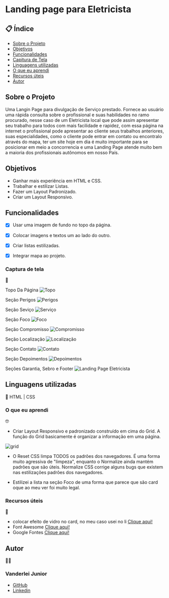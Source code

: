 # Landing page para Eletricista

##  📋 Índice


- <a href="#sobre-o-projeto">Sobre o Projeto</a>
- <a href="#objetivos">Objetivos</a>
- <a href="#funcionalidades">Funcionalidades</a>
- <a href="#captura-de-tela">Capitura de Tela</a>
- <a href="#linguagens-utilizadas">Linguagens utilizadas</a>
- <a href="#o-que-eu-aprendi">O que eu aprendi</a>
- <a href="#recursos-úteis">Recursos úteis</a>
- <a href="#autor">Autor</a>

##  Sobre o Projeto

Uma Langin Page para divulgação de Serviço prestado. Fornece ao usuário uma rápida consulta sobre o profissional e suas habilidades no ramo procurado, nesse caso de um Eletricista local que pode assim apresentar seu trabalho para todos com mais facilidade e rapidez, com essa página na internet o profissional pode apresentar ao cliente seus trabalhos anteriores, suas especialidades, como o cliente pode entrar em contato ou encontralo através do mapa, ter um site hoje em dia é muito importante para se posicionar em meio a concorrencia e uma Landing Page atende muito bem a maioria dos profissionais autônomos em nosso País.


##  Objetivos

- Ganhar mais experiência em HTML e CSS.
- Trabalhar e estilizar Listas.
- Fazer um Layout Padronizado.
- Criar um Layout Responsivo.

## Funcionalidades

- [x] Usar uma imagem de fundo no topo da página.
- [x] Colocar imagens e textos um ao lado do outro.
- [x] Criar listas estilizadas.
- [x] Integrar mapa ao projeto.


### Captura de tela 
📸

Topo Da Página
![Topo](./assets/topo-landing-page.png)

Seção Perigos
![Perigos](./assets/secao01-perigos.png)

Seção Seviço
![Serviço](./assets/secao02-sevicos.png)

Seção Foco
![Foco](./assets/secao03-o-foco.png)

Seção Compromisso
![Compromisso](./assets/secao04-compromisso.png)

Seção Localização
![Localização](./assets/secao05-localizacao.png)

Seção Contato
![Contato](./assets/secao-06-contato.png)

Seção Depoimentos
![Depoimentos](./assets/sacao-07-clientes.png)

Seções Garantia, Sebro e Footer
![Landing Page Eletricista](./assets/garantia-sobre-direitos-reservados.png)


## Linguagens utilizadas
📝
HTML | CSS

###  O que eu aprendi
🤓

- Criar Layout Responsivo e padronizado construído em cima do Grid. A função do Grid basicamente é organizar a informação em uma página.

![grid](./assets/grid.png)

- O Reset CSS limpa TODOS os padrões dos navegadores. É uma forma muito agressiva de "limpeza", enquanto o Normalize ainda mantém padrões que são úteis. Normalize CSS corrige alguns bugs que existem nas estilizações padrões dos navegadores.

- Estilizei a lista na seção Foco de uma forma que parece que são card oque ao meu ver foi muito legal.



###   Recursos úteis
🔧

- colocar efeito de vidro no card, no meu caso usei no li <a href="https://css.glass/">Clique aqui!</a>
- Font Awesome <a href="https://kit.fontawesome.com/a31cf5ebe6.js">Clique aqui!</a>
- Google Fontes <a href="https://fonts.google.com/">Clique aqui!</a>

##   Autor
🧑‍💻

### Vanderlei Junior
- <a href="https://github.com/VanderleiGeronimoJunior">GitHub</a>
- <a href="https://www.linkedin.com/in/vanderlei-junior-b9956686/">Linkedin</a>

